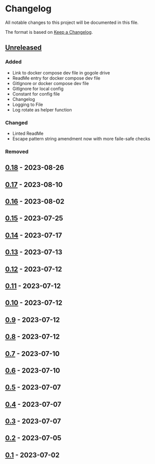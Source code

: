 # Changelog

All notable changes to this project will be documented in this file.

The format is based on [Keep a Changelog](https://keepachangelog.com/en/1.1.0/).

## [Unreleased]

### Added

- Link to docker compose dev file in gogole drive
- ReadMe entry for docker compose dev file
- GitIgnore or docker compose dev file
- GitIgnore for local config
- Constant for config file
- Changelog
- Logging to File
- Log rotate as helper function

### Changed

- Linted ReadMe
- Escape pattern string amendment now with more faile-safe checks

### Removed

## [0.18] - 2023-08-26

## [0.17] - 2023-08-10

## [0.16] - 2023-08-02

## [0.15] - 2023-07-25

## [0.14] - 2023-07-17

## [0.13] - 2023-07-13

## [0.12] - 2023-07-12

## [0.11] - 2023-07-12

## [0.10] - 2023-07-12

## [0.9] - 2023-07-12

## [0.8] - 2023-07-12

## [0.7] - 2023-07-10

## [0.6] - 2023-07-10

## [0.5] - 2023-07-07

## [0.4] - 2023-07-07

## [0.3] - 2023-07-07

## [0.2] - 2023-07-05

## [0.1] - 2023-07-02

[unreleased]: https://github.com/LetzteGenerationAT/telegram-bot-google-drive/commit/197446f0ba41268a2be02c0f60ec19b161a85c00
[0.18]: https://github.com/LetzteGenerationAT/telegram-bot-google-drive/releases/tag/v0.18
[0.17]: https://github.com/LetzteGenerationAT/telegram-bot-google-drive/releases/tag/v0.17
[0.16]: https://github.com/LetzteGenerationAT/telegram-bot-google-drive/releases/tag/v0.16
[0.15]: https://github.com/LetzteGenerationAT/telegram-bot-google-drive/releases/tag/v0.15
[0.14]: https://github.com/LetzteGenerationAT/telegram-bot-google-drive/releases/tag/v0.14
[0.13]: https://github.com/LetzteGenerationAT/telegram-bot-google-drive/releases/tag/v0.13
[0.12]: https://github.com/LetzteGenerationAT/telegram-bot-google-drive/releases/tag/v0.12
[0.11]: https://github.com/LetzteGenerationAT/telegram-bot-google-drive/releases/tag/v0.11
[0.10]: https://github.com/LetzteGenerationAT/telegram-bot-google-drive/releases/tag/v0.10
[0.9]: https://github.com/LetzteGenerationAT/telegram-bot-google-drive/releases/tag/v0.9
[0.8]: https://github.com/LetzteGenerationAT/telegram-bot-google-drive/releases/tag/v0.8
[0.7]: https://github.com/LetzteGenerationAT/telegram-bot-google-drive/releases/tag/v0.7
[0.6]: https://github.com/LetzteGenerationAT/telegram-bot-google-drive/releases/tag/v0.6
[0.5]: https://github.com/LetzteGenerationAT/telegram-bot-google-drive/releases/tag/v0.5
[0.4]: https://github.com/LetzteGenerationAT/telegram-bot-google-drive/releases/tag/v0.4
[0.3]: https://github.com/LetzteGenerationAT/telegram-bot-google-drive/releases/tag/v0.3
[0.2]: https://github.com/LetzteGenerationAT/telegram-bot-google-drive/releases/tag/v0.2
[0.1]: https://github.com/LetzteGenerationAT/telegram-bot-google-drive/releases/tag/v0.1
